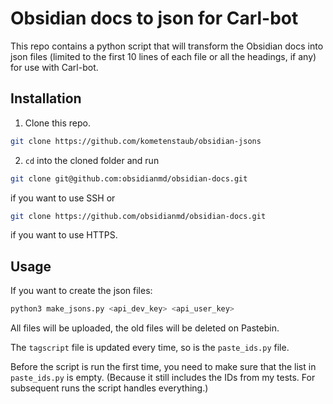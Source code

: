 # Obsidian docs to json for Carl-bot

This repo contains a python script that will transform the Obsidian docs into json files (limited to the first 10 lines of each file or all the headings, if any) for use with Carl-bot.

## Installation

1. Clone this repo.

```bash
git clone https://github.com/kometenstaub/obsidian-jsons
```

2. `cd` into the cloned folder and run

```bash
git clone git@github.com:obsidianmd/obsidian-docs.git
```

if you want to use SSH or

```bash
git clone https://github.com/obsidianmd/obsidian-docs.git
```

if you want to use HTTPS.

## Usage

If you want to create the json files:

```bash
python3 make_jsons.py <api_dev_key> <api_user_key>
```


All files will be uploaded, the old files will be deleted on Pastebin.

The `tagscript` file is updated every time, so is the `paste_ids.py` file.

Before the script is run the first time, you need to make sure that the list in `paste_ids.py` is empty. (Because it still includes the IDs from my tests. For subsequent runs the script handles everything.)